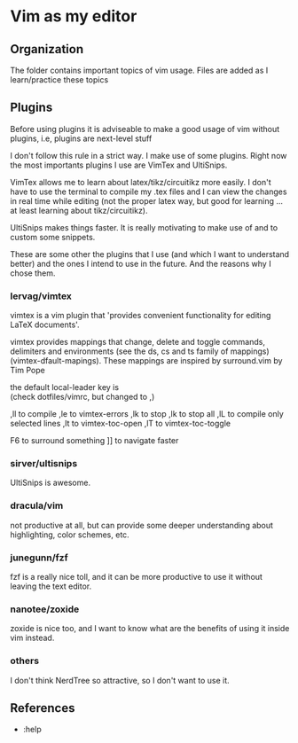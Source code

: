 
# Vim as my editor

## Organization

The folder contains important topics of vim usage. Files are added as I learn/practice these topics

## Plugins

Before using plugins it is adviseable to make a good usage of vim without plugins, i.e, plugins are next-level stuff

I don't follow this rule in a strict way. I make use of some plugins. Right now the most importants plugins I use are VimTex and UltiSnips.

VimTex allows me to learn about latex/tikz/circuitikz more easily. I don't have to use the terminal to compile my .tex files and I can view the changes in real time while editing (not the proper latex way, but good for learning ... at least learning about tikz/circuitikz).

UltiSnips makes things faster. It is really motivating to make use of and to custom some snippets.

These are some other the plugins that I use (and which I want to understand better) and the ones I intend to use in the future. And the reasons why I chose them.

### lervag/vimtex

vimtex is a vim plugin that 'provides convenient functionality for editing LaTeX documents'.

vimtex provides mappings that change, delete and toggle commands, delimiters and environments (see the ds, cs and ts family of mappings) (vimtex-dfault-mapings). These mappings are inspired by surround.vim by Tim Pope

the default local-leader key is \
(check dotfiles/vimrc, but changed to ,)

,ll to compile
,le to vimtex-errors
,lk to stop
,lk to stop all
,lL to compile only selected lines
,lt to vimtex-toc-open
,lT to vimtex-toc-toggle 

F6 to surround something
]] to navigate faster

### sirver/ultisnips
UltiSnips is awesome.
### dracula/vim
not productive at all, but can provide some deeper understanding about highlighting, color schemes, etc.
### junegunn/fzf 
fzf is a really nice toll, and it can be more productive to use it without leaving the text editor.
### nanotee/zoxide
zoxide is nice too, and I want to know what are the benefits of using it inside vim instead.
### others
I don't think NerdTree so attractive, so I don't want to use it.


## References

- :help
